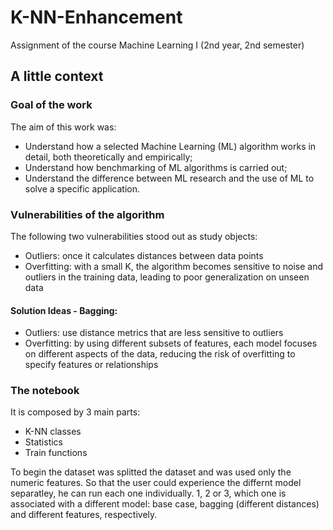 # K-NN-Enhancement
Assignment of the course Machine Learning I (2nd year, 2nd semester)

## A little context
### Goal of the work
The aim of this work was:
* Understand how a selected Machine Learning (ML) algorithm works in detail, both
theoretically and empirically;
* Understand how benchmarking of ML algorithms is carried out;
* Understand the difference between ML research and the use of ML to solve a specific
application.


### Vulnerabilities of the algorithm
The following two vulnerabilities stood out as study objects:
* Outliers: once it calculates distances between data points
* Overfitting: with a small K, the algorithm becomes sensitive to noise and outliers in the training data, leading to poor generalization on unseen data
#### Solution Ideas - Bagging:
* Outliers: use distance metrics that are less sensitive to outliers
* Overfitting: by using different subsets of features, each model focuses on different aspects of the data, reducing the risk of overfitting to specify features or relationships

### The notebook
It is composed by 3 main parts:
* K-NN classes
* Statistics
* Train functions

To begin the dataset was splitted the dataset and was used only the numeric features.
So that the user could experience the differnt model separatley, he can run each one individually.
1, 2 or 3, which one is associated with a different model: base case, bagging (different distances) and different features, respectively.
